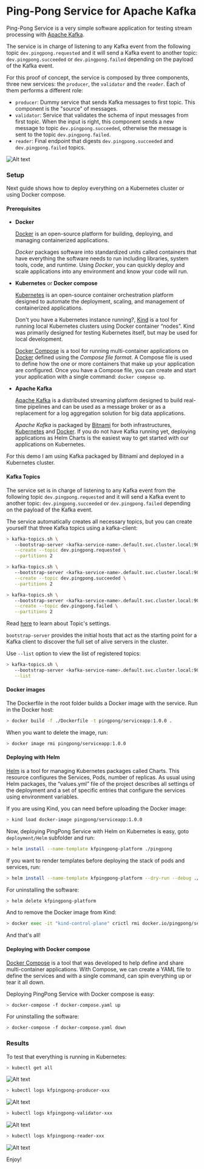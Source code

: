 # Ping-Pong Service for Apache Kafka

Ping-Pong Service is a very simple software application for testing stream processing with [Apache Kafka](https://kafka.apache.org/).

The service is in charge of listening to any Kafka event from the
following topic `dev.pingpong.requested` and it will send a Kafka event to another topic:
`dev.pingpong.succeeded` or `dev.pingpong.failed` depending on the payload of the Kafka event.

For this proof of concept, the service is composed by three components, three new services: the
`producer`, the `validator` and the `reader`. Each of them performs a different role:
* `producer`: Dummy service that sends Kafka messages to first topic. This component is the "source" of messages.
* `validator`: Service that validates the schema of input messages from first topic. When the input is right, this component sends a new message to topic `dev.pingpong.succeeded`, otherwise the message is sent to the topic `dev.pingpong.failed`.    
* `reader`: Final endpoint that digests `dev.pingpong.succeeded` and `dev.pingpong.failed` topics.

![Alt text](docs/images/diagram.png?raw=true "PingPong Services")

### Setup

Next guide shows how to deploy everything on a Kubernetes cluster or using Docker compose.

#### Prerequisites

- **Docker**

  [Docker](https://www.docker.com/) is an open-source platform for building, deploying, and managing containerized applications.
  
  *Docker* packages software into standardized units called containers that have everything the software needs to run including libraries, system tools, code, and runtime. Using *Docker*, you can quickly deploy and scale applications into any environment and know your code will run.

- **Kubernetes** or **Docker compose**

  [Kubernetes](https://kubernetes.io/) is an open-source container orchestration platform designed to automate the deployment, scaling, and management of containerized applications. 
  
  Don't you have a Kubernetes instance running?, [Kind](https://kind.sigs.k8s.io/) is a tool for running local Kubernetes clusters using Docker container “nodes”. Kind was primarily designed for testing Kubernetes itself, but may be used for local development. 

  [Docker Compose](https://docs.docker.com/compose/) is a tool for running multi-container applications on [Docker]((https://www.docker.com/)) defined using the *Compose file format*. A Compose file is used to define how the one or more containers that make up your application are configured. Once you have a Compose file, you can create and start your application with a single command: `docker compose up`.
  
- **Apache Kafka**

  [Apache Kafka](https://kafka.apache.org/) is a distributed streaming platform designed to build real-time pipelines and can be used as a message broker or as a replacement for a log aggregation solution for big data applications.

  *Apache Kafka* is packaged by [Bitnami](https://bitnami.com/) for both infrastructures, [Kubernetes](https://bitnami.com/stack/kafka/helm) and [Docker](https://hub.docker.com/r/bitnami/kafka/). If you do not have Kafka running yet, deploying applications as Helm Charts is the easiest way to get started with our applications on Kubernetes. 

For this demo I am using Kafka packaged by Bitnami and deployed in a Kubernetes cluster.

#### Kafka Topics

The service set is in charge of listening to any Kafka event from the
following topic `dev.pingpong.requested` and it will send a Kafka event to another topic:
`dev.pingpong.succeeded` or `dev.pingpong.failed` depending on the payload of the Kafka event.

The service automatically creates all necessary topics, but you can create yourself that three Kafka topics using a kafka-client:

```bash
> kafka-topics.sh \
   --bootstrap-server <kafka-service-name>.default.svc.cluster.local:9092 \
   --create --topic dev.pingpong.requested \
   --partitions 2

> kafka-topics.sh \
   --bootstrap-server <kafka-service-name>.default.svc.cluster.local:9092 \
   --create --topic dev.pingpong.succeeded \
   --partitions 2

> kafka-topics.sh \
   --bootstrap-server <kafka-service-name>.default.svc.cluster.local:9092 \
   --create --topic dev.pingpong.failed \
   --partitions 2
```

Read [here](https://kafka.apache.org/documentation/#topicconfigs) to learn about Topic's settings.

`bootstrap-server` provides the initial hosts that act as the starting point for a Kafka client to discover the full 
set of alive servers in the cluster.

Use `--list` option to view the list of registered topics:

```bash
> kafka-topics.sh \
   --bootstrap-server <kafka-service-name>.default.svc.cluster.local:9092 \
   --list
```

#### Docker images

The Dockerfile in the root folder builds a Docker image with the service. Run in the Docker host:

```bash
> docker build -f ./Dockerfile -t pingpong/serviceapp:1.0.0 .
```

When you want to delete the image, run:

```bash
> docker image rmi pingpong/serviceapp:1.0.0
```

#### Deploying with Helm

[Helm](https://helm.sh/) is a tool for managing Kubernetes packages called Charts. This resource configures the Services, Pods, number of replicas. 
As usual using Helm packages, the “values.yml” file of the project describes all settings of the deployment and a set of specific entries that configure the services using environment variables.

If you are using Kind, you can need before uploading the Docker image:

```bash
> kind load docker-image pingpong/serviceapp:1.0.0
```

Now, deploying PingPong Service with Helm on Kubernetes is easy, goto `deployment/Helm` subfolder and run:

```bash
> helm install --name-template kfpingpong-platform ./pingpong
```

If you want to render templates before deploying the stack of pods and services, run:

```bash
> helm install --name-template kfpingpong-platform --dry-run --debug ./pingpong
```

For uninstalling the software:

```bash
> helm delete kfpingpong-platform
```

And to remove the Docker image from Kind:

```bash
> docker exec -it "kind-control-plane" crictl rmi docker.io/pingpong/serviceapp:1.0.0
```

And that's all!

#### Deploying with Docker compose

[Docker Compose](https://docs.docker.com/compose/) is a tool that was developed to help define and share multi-container applications. With Compose, we can create a YAML file to define the services and with a single command, can spin everything up or tear it all down.

Deploying PingPong Service with Docker compose is easy:

```bash
> docker-compose -f docker-compose.yaml up
```

For uninstalling the software:

```bash
> docker-compose -f docker-compose.yaml down
```

### Results

To test that everything is running in Kubernetes:

```bash
> kubectl get all
```

![Alt text](docs/images/results-k8s-get-all.png?raw=true "Kubectl get all")

```bash
> kubectl logs kfpingpong-producer-xxx
```

![Alt text](docs/images/results-k8s-log-producer.png?raw=true "producer")

```bash
> kubectl logs kfpingpong-validator-xxx
```

![Alt text](docs/images/results-k8s-log-validator.png?raw=true "validator")

```bash
> kubectl logs kfpingpong-reader-xxx
```

![Alt text](docs/images/results-k8s-log-reader.png?raw=true "reader")

Enjoy!
